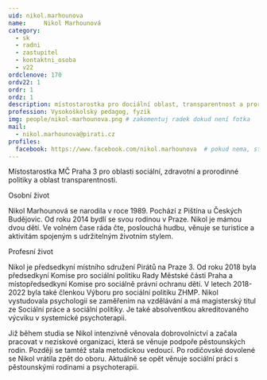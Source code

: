 ```yaml
---
uid: nikol.marhounova
name:     Nikol Marhounová 
category:
  - sk
  - radni
  - zastupitel
  - kontaktni_osoba
  - v22
ordclenove: 170
ordv22: 1
ordr: 1
ordz: 1
description: místostarostka pro dociální oblast, transparentnost a prorodinnou politiku # zobrazuje se v lide
profession: Vysokoškolský pedagog, fyzik
img: people/nikol-marhounova.png # zakomentuj radek dokud není fotka
mail:
  - nikol.marhounova@pirati.cz
profiles:
  facebook: https://www.facebook.com/nikol.marhounova  # pokud nema, staci smazat tuto radku
---
```

Místostarostka MČ Praha 3 pro oblasti sociální, zdravotní a prorodinné politiky a oblast transparentnosti.

Osobní život

Nikol Marhounová se narodila v roce 1989. Pochází z Pištína u Českých Budějovic. Od roku 2014 bydlí se svou rodinou v Praze. Nikol je mámou dvou dětí. Ve volném čase ráda čte, poslouchá hudbu, věnuje se turistice a aktivitám spojeným s udržitelným životním stylem.
 
Profesní život

Nikol je předsedkyní místního sdružení Pirátů na Praze 3. Od roku 2018 byla předsedkyní Komise pro sociální politiku Rady Městské části Praha a místopředsedkyní Komise pro sociálně právní ochranu dětí. V letech 2018-2022 byla také členkou Výboru pro sociální politiku ZHMP.
Nikol vystudovala psychologii se zaměřením na vzdělávání a má magisterský titul ze Sociální práce a sociální politiky. Je také absolventkou akreditovaného výcviku v systemické psychoterapii.

Již během studia se Nikol intenzivně věnovala dobrovolnictví a začala pracovat v neziskové organizaci, která se věnuje podpoře pěstounských rodin. Později se tamtéž stala metodickou vedoucí. Po rodičovské dovolené se Nikol vrátila zpět do oboru. Aktuálně se opět věnuje sociální práci s pěstounskými rodinami a psychoterapii.
